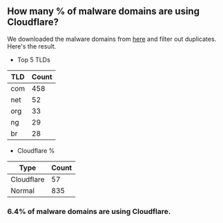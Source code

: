 ## How many % of malware domains are using Cloudflare?


We downloaded the malware domains from [here](https://urlhaus.abuse.ch) and filter out duplicates.
Here's the result.


[//]: # (start replacement)


- Top 5 TLDs

| TLD | Count |
| --- | --- |
| com | 458 |
| net | 52 |
| org | 33 |
| ng | 29 |
| br | 28 |


- Cloudflare %

| Type | Count |
| --- | --- |
| Cloudflare | 57 |
| Normal | 835 |


### 6.4% of malware domains are using Cloudflare.